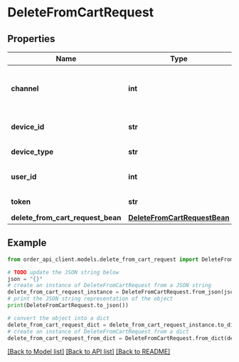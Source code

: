# DeleteFromCartRequest


## Properties

Name | Type | Description | Notes
------------ | ------------- | ------------- | -------------
**channel** | **int** | Channel ID through which the request is made | 
**device_id** | **str** | Unique device identifier | [optional] 
**device_type** | **str** | Type of the device | [optional] 
**user_id** | **int** | User ID making the request | [optional] 
**token** | **str** | Session Token | [optional] 
**delete_from_cart_request_bean** | [**DeleteFromCartRequestBean**](DeleteFromCartRequestBean.md) |  | [optional] 

## Example

```python
from order_api_client.models.delete_from_cart_request import DeleteFromCartRequest

# TODO update the JSON string below
json = "{}"
# create an instance of DeleteFromCartRequest from a JSON string
delete_from_cart_request_instance = DeleteFromCartRequest.from_json(json)
# print the JSON string representation of the object
print(DeleteFromCartRequest.to_json())

# convert the object into a dict
delete_from_cart_request_dict = delete_from_cart_request_instance.to_dict()
# create an instance of DeleteFromCartRequest from a dict
delete_from_cart_request_from_dict = DeleteFromCartRequest.from_dict(delete_from_cart_request_dict)
```
[[Back to Model list]](../README.md#documentation-for-models) [[Back to API list]](../README.md#documentation-for-api-endpoints) [[Back to README]](../README.md)


